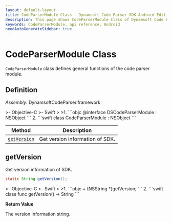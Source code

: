```yaml
---
layout: default-layout
title: CodeParserModule Class - Dynamsoft Code Parser SDK Android Edition API Reference
description: This page shows CodeParserModule Class of Dynamsoft Code Parser SDK Android Edition.
keywords: CodeParserModule, api reference, Android
needAutoGenerateSidebar: true
---
```


# CodeParserModule Class

`CodeParserModule` class defines general functions of the code parser module.

## Definition

*Assembly:* DynamsoftCodeParser.framework

<div class="sample-code-prefix"></div>
>- Objective-C
>- Swift
>
>1. 
```objc
@interface DSCodeParserModule : NSObject
```
2. 
```swift
class CodeParserModule : NSObject
```

| Method | Description |
| ------ | ----------- |
| [`getVersion`](#getversion) | Get version information of SDK.|

## getVersion

Get version information of SDK.

```java
static String getVersion();
```

<div class="sample-code-prefix"></div>
>- Objective-C
>- Swift
>
>1. 
```objc
+ (NSString *)getVersion;
```
2. 
```swift
class func getVersion() -> String
```

**Return Value**

The version information string.
